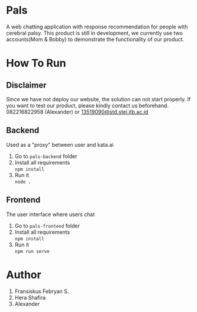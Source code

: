 # Pals
A web chatting application with response recommendation for people with cerebral palsy. This product is still in development, we currently use two accounts(Mom & Bobby) to demonstrate the functionality of our product.

# How To Run
## Disclaimer
Since we have not deploy our website, the solution can not start properly. If you want to test our product, please kindly contact us beforehand.
082216822958 (Alexander) or 13519090@std.stei.itb.ac.id 
## Backend
Used as a "proxy" between user and kata.ai
1. Go to `pals-backend` folder
2. Install all requirements\
`npm install`
3. Run it\
`node .`
## Frontend
The user interface where users chat
1. Go to `pals-frontend` folder
2. Install all requirements\
`npm install`
3. Run it\
`npm run serve`

# Author
1. Fransiskus Febryan S.
2. Hera Shafira
3. Alexander
